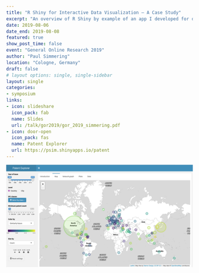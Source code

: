 ```yaml
---
title: "R Shiny for Interactive Data Visualization – A Case Study"
excerpt: "An overview of R Shiny by example of an app I developed for display patent statistics"
date: 2019-08-06
date_end: 2019-08-08
featured: true
show_post_time: false
event: "General Online Research 2019"
author: "Paul Simmering"
location: "Cologne, Germany"
draft: false
# layout options: single, single-sidebar
layout: single
categories:
- symposium
links:
- icon: slideshare
  icon_pack: fab
  name: Slides
  url: /talk/gor2019/gor_2019_simmering.pdf
- icon: door-open
  icon_pack: fas
  name: Patent Explorer
  url: https://psim.shinyapps.io/patent
---
```


![](featured.png)

